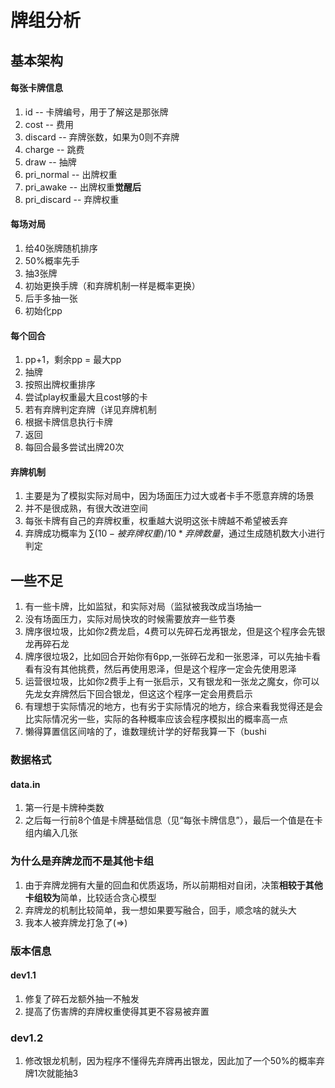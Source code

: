 # 牌组分析

## 基本架构

#### 每张卡牌信息

1. id -- 卡牌编号，用于了解这是那张牌
2. cost -- 费用
3. discard -- 弃牌张数，如果为0则不弃牌
4. charge -- 跳费
5. draw -- 抽牌
6. pri_normal -- 出牌权重
7. pri_awake -- 出牌权重**觉醒后**
8. pri_discard -- 弃牌权重

#### 每场对局

1. 给40张牌随机排序
2. 50%概率先手
3. 抽3张牌
4. 初始更换手牌（和弃牌机制一样是概率更换）
5. 后手多抽一张
6. 初始化pp

#### 每个回合

1. pp+1，剩余pp = 最大pp
2. 抽牌
3. 按照出牌权重排序
4. 尝试play权重最大且cost够的卡
5. 若有弃牌判定弃牌（详见弃牌机制
6. 根据卡牌信息执行卡牌
7. 返回
8. 每回合最多尝试出牌20次

#### 弃牌机制

1. 主要是为了模拟实际对局中，因为场面压力过大或者卡手不愿意弃牌的场景
2. 并不是很成熟，有很大改进空间
3. 每张卡牌有自己的弃牌权重，权重越大说明这张卡牌越不希望被丢弃
4. 弃牌成功概率为 $\sum (10-被弃牌权重)/10*弃牌数量$，通过生成随机数大小进行判定





## 一些不足

1. 有一些卡牌，比如监狱，和实际对局（监狱被我改成当场抽一
2. 没有场面压力，实际对局快攻的时候需要放弃一些节奏
3. 牌序很垃圾，比如你2费龙启，4费可以先碎石龙再银龙，但是这个程序会先银龙再碎石龙
4. 牌序很垃圾2，比如回合开始你有6pp,一张碎石龙和一张恩泽，可以先抽卡看看有没有其他挑费，然后再使用恩泽，但是这个程序一定会先使用恩泽
5. 运营很垃圾，比如你2费手上有一张启示，又有银龙和一张龙之魔女，你可以先龙女弃牌然后下回合银龙，但这这个程序一定会用费启示
6. 有理想于实际情况的地方，也有劣于实际情况的地方，综合来看我觉得还是会比实际情况劣一些，实际的各种概率应该会程序模拟出的概率高一点
7. 懒得算置信区间啥的了，谁数理统计学的好帮我算一下（bushi

### 数据格式

#### data.in

1. 第一行是卡牌种类数
2. 之后每一行前8个值是卡牌基础信息（见“每张卡牌信息”），最后一个值是在卡组内编入几张



### 为什么是弃牌龙而不是其他卡组

1. 由于弃牌龙拥有大量的回血和优质返场，所以前期相对自闭，决策**相较于其他卡组较为**简单，比较适合贪心模型
2. 弃牌龙的机制比较简单，我一想如果要写融合，回手，顺念啥的就头大
3. 我本人被弃牌龙打急了(=>) 

### 版本信息

#### dev1.1 

1. 修复了碎石龙额外抽一不触发
2. 提高了伤害牌的弃牌权重使得其更不容易被弃置

### dev1.2

1. 修改银龙机制，因为程序不懂得先弃牌再出银龙，因此加了一个50%的概率弃牌1次就能抽3